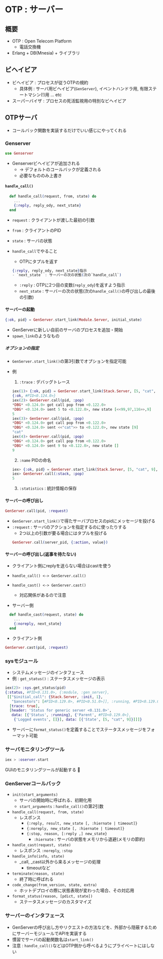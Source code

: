 # OTP : サーバー

## 概要
- OTP : Open Telecom Platform
    - 電話交換機
- Erlang + DB(Mnesia) + ライブラリ

## ビヘイビア
- ビヘイビア : プロセスが従うOTPの規約
    - 具体例 : サーバ用ビヘイビア(`GenServer`), イベントハンドラ用, 有限ステートマシン(!)用 ... etc
- スーパーバイザ : プロセスの死活監視用の特別なビヘイビア

## OTPサーバ
- コールバック関数を実装するだけでいい感じにやってくれる

### Genserver
```elixir
use Genserver
```
- Genserverビヘイビアが追加される
    -  → デフォルトのコールバックが定義される
    - 必要なもののみ上書き

#### `handle_call()`

```elixir
  def handle_call(request, from, state) do
    ...
    {:reply, reply_ody, next_state}
  end
```
- `request` : クライアントが渡した最初の引数
- `from` : クライアントのPID
- `state` : サーバの状態


- `handle_call`でやること
    - OTPにタプルを返す

    ```elixir
    {:reply, reply_ody, next_state}指示
    - `next_state` : サーバーの次の状態(次の`handle_call`)
    ```
    - `:reply` : OTPに2つ目の変数(`reply_ody`)を返すよう指示
    - `next_state` : サーバーの次の状態(次の`handle_call()`の呼び出しの最後の引数)

#### サーバーの起動
```elixir
{:ok, pid} = GenServer.start_link(Module.Server, initial_state)
```
- GenServerに新しい自前のサーバのプロセスを追加・開始
- `spawn_link`のようなもの

##### オプションの指定

- `GenServer.start_link()`の第3引数でオプションを指定可能
- 例
    1. `:trace` : デバッグトレース
    ```elixir
    iex(1)> {:ok, pid} = GenServer.start_link(Stack.Server, [5, "cat", 9], [deug: [:trace]])
    {:ok, #PID<0.124.0>}
    iex(2)> GenServer.call(pid, :pop)
    *DBG* <0.124.0> got call pop from <0.122.0>
    *DBG* <0.124.0> sent 5 to <0.122.0>, new state [<<99,97,116>>,9]
    5
    iex(3)> GenServer.call(pid, :pop)
    *DBG* <0.124.0> got call pop from <0.122.0>
    *DBG* <0.124.0> sent <<"cat">> to <0.122.0>, new state [9]
    "cat"
    iex(4)> GenServer.call(pid, :pop)
    *DBG* <0.124.0> got call pop from <0.122.0>
    *DBG* <0.124.0> sent 9 to <0.122.0>, new state []
    9
    ```

    2. `:name` PIDの命名
    ```elixir
    iex> {:ok, pid} = GenServer.start_link(Stack.Server, [5, "cat", 9], name: :stack)
    iex> GenServer.call(:stack, :pop)
    5
    ```

    3. `:statistics` : 統計情報の保存

#### サーバーの呼び出し
```elixir
GenServer.call(pid, :request)
```
- `GenServer.start_link()`で得たサーバプロセスのpidにメッセージを投げる
- `:request` : サーバのアクションを指定するのに使ったりする
    - 2つ以上の引数が要る場合にはタプルを投げる
    ```elixir
    GenServer.call(server_pid, {:action, value})
    ```

#### サーバーの呼び出し(返事を待たない)

- クライアント側にreplyを送らない場合はcastを使う
- `handle_call() <-> GenServer.call()`
- `handle_cast() <-> GenServer.cast()`
    - 対応関係があるので注意

- サーバー側
```elixir
  def handle_cast(request, state) do
    ...
    {:noreply, next_state}
  end
```

- クライアント側

```elixir
GenServer.cast(pid, :request)
```

### sysモジュール
- システムメッセージのインタフェース
- 例 : `get_status()` : ステータスメッセージの表示
```elixir
iex(2)> :sys.get_status(pid)
{:status, #PID<0.131.0>, {:module, :gen_server},
 [["$initial_call": {Stack.Server, :init, 1},
   "$ancestors": [#PID<0.129.0>, #PID<0.51.0>]], :running, #PID<0.129.0>,
  [trace: true],
  [header: 'Status for generic server <0.131.0>',
   data: [{'Status', :running}, {'Parent', #PID<0.129.0>},
    {'Logged events', []}], data: [{'State', [5, "cat", 9]}]]]}
```

- サーバーに`format_status()`を定義することでステータスメッセージをフォーマット可能

### サーバモニタリングツール
```elixir
iex > :oserver.start
```
GUIのモニタリングツールが起動する :clap:

### GenServerコールバック
- `init(start_arguments)`
    - サーバの開始時に呼ばれる、初期化用
    - `start_arguments` : `handle_call()`の第2引数
- `handle_call(request, from, state)`
    - レスポンス
        - `{:reply, result, new_state [, :hiernate | timeout]}`
        - `{:noreply, new_state [, :hiernate | timeout]}`
        - `{:stop, reason, [:reply ,] new_state}`
            - `:hiernate` : サーバの状態をメモリから退避(メモリの節約)
- `handle_cast(request, state)`
    - レスポンス
        `:noreply`, `:stop`
- `handle_info(info, state)`
    - _call, _cast以外から来るメッセージの処理
        - timeoutなど
- `terminate(reason, state)`
    - 終了時に呼ばれる
- `code_change(from_version, state, extra)`
    - ホットデプロイの際に状態表現が変わった場合、その対応用
- `format_status(reason, [pdict, state])`
    - ステータスメッセージのカスタマイズ

### サーバーのインタフェース

- GenServerの呼び出し方やリクエストの方法などを、外部から隠蔽するためにサーバーモジュールでAPIを実装する
- 慣習でサーバの起動関数名は`start_link()`
- 注意 : `handle_call()`などはOTP側から呼べるようにプライベートにはしない
